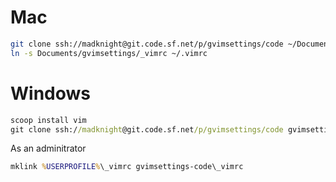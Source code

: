 # Mac

```sh
git clone ssh://madknight@git.code.sf.net/p/gvimsettings/code ~/Documents/gvimsettings
ln -s Documents/gvimsettings/_vimrc ~/.vimrc
```

# Windows

```cmd
scoop install vim
git clone ssh://madknight@git.code.sf.net/p/gvimsettings/code gvimsettings-code
```

As an adminitrator

```cmd
mklink %USERPROFILE%\_vimrc gvimsettings-code\_vimrc
```

